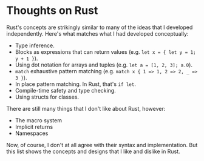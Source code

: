 # Thoughts on Rust

Rust's concepts are strikingly similar to many of the ideas that I developed independently.
Here's what matches what I had developed conceptually:

- Type inference.
- Blocks as expressions that can return values (e.g. `let x = { let y = 1; y + 1 }`).
- Using dot notation for arrays and tuples (e.g. `let a = [1, 2, 3]; a.0`).
- `match` exhaustive pattern matching (e.g. `match x { 1 => 1, 2 => 2, _ => 3 }`).
- In place pattern matching. In Rust, that's `if let`.
- Compile-time safety and type checking.
- Using structs for classes.

There are still many things that I don't like about Rust, however:

- The macro system
- Implicit returns
- Namespaces

Now, of course, I don't at all agree with their syntax and implementation. But this list shows the concepts and designs that I like and dislike in Rust.
